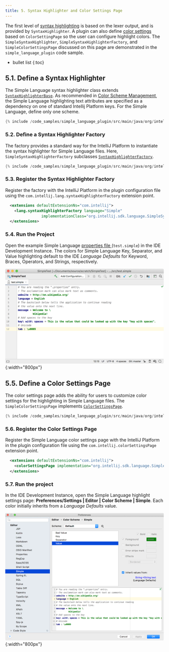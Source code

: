 ```yaml
---
title: 5. Syntax Highlighter and Color Settings Page
---
```

<!-- Copyright 2000-2020 JetBrains s.r.o. and other contributors. Use of this source code is governed by the Apache 2.0 license that can be found in the LICENSE file. -->

The first level of [syntax highlighting](/reference_guide/custom_language_support/syntax_highlighting_and_error_highlighting.md#lexer) is based on the lexer output, and is provided by `SyntaxHighlighter`.
A plugin can also define [color settings](/reference_guide/custom_language_support/syntax_highlighting_and_error_highlighting.md#color-settings) based on `ColorSettingPage` so the user can configure highlight colors.
The `SimpleSyntaxHighlighter`, `SimpleSyntaxHighlighterFactory`, and `SimpleColorSettingsPage` discussed on this page are demonstrated in the `simple_language_plugin` code sample.

* bullet list
{:toc}

## 5.1. Define a Syntax Highlighter 
The Simple Language syntax highlighter class extends [`SyntaxHighlighterBase`](upsource:///platform/editor-ui-api/src/com/intellij/openapi/fileTypes/SyntaxHighlighterBase.java).
As recommended in [Color Scheme Management](/reference_guide/color_scheme_management.md#text-attribute-key-dependency), the Simple Language highlighting text attributes are specified as a dependency on one of standard Intellij Platform keys. 
For the Simple Language, define only one scheme.
```java
{% include /code_samples/simple_language_plugin/src/main/java/org/intellij/sdk/language/SimpleSyntaxHighlighter.java %}
```

### 5.2. Define a Syntax Highlighter Factory
The factory provides a standard way for the IntelliJ Platform to instantiate the syntax highlighter for Simple Language files.
Here, `SimpleSyntaxHighlighterFactory` subclasses [`SyntaxHighlighterFactory`](upsource:///platform/editor-ui-api/src/com/intellij/openapi/fileTypes/SyntaxHighlighterFactory.java).
```java
{% include /code_samples/simple_language_plugin/src/main/java/org/intellij/sdk/language/SimpleSyntaxHighlighterFactory.java %}
```

### 5.3. Register the Syntax Highlighter Factory
Register the factory with the IntelliJ Platform in the plugin configuration file using the `com.intellij.lang.syntaxHighlighterFactory` extension point.
```xml
  <extensions defaultExtensionNs="com.intellij">
    <lang.syntaxHighlighterFactory language="Simple" 
                implementationClass="org.intellij.sdk.language.SimpleSyntaxHighlighterFactory"/>
  </extensions>
```

### 5.4. Run the Project
Open the example Simple Language [properties file ](/tutorials/custom_language_support/lexer_and_parser_definition.md#run-the-project) (`test.simple`) in the IDE Development Instance.
The colors for Simple Language Key, Separator, and Value highlighting default to the IDE _Language Defaults_ for Keyword, Braces, Operators, and Strings, respectively.

![Syntax highlighter](img/syntax_highlighter.png){:width="800px"}

## 5.5. Define a Color Settings Page
The color settings page adds the ability for users to customize color settings for the highlighting in Simple Language files. 
The `SimpleColorSettingsPage` implements [`ColorSettingsPage`](upsource:///platform/platform-api/src/com/intellij/openapi/options/colors/ColorSettingsPage.java). 
```java
{% include /code_samples/simple_language_plugin/src/main/java/org/intellij/sdk/language/SimpleColorSettingsPage.java %}
```

### 5.6. Register the Color Settings Page
Register the Simple Language color settings page with the IntelliJ Platform in the plugin configuration file using the `com.intellij.colorSettingsPage` extension point.  
```xml
  <extensions defaultExtensionNs="com.intellij">
    <colorSettingsPage implementation="org.intellij.sdk.language.SimpleColorSettingsPage"/>
  </extensions>
```

### 5.7. Run the project
In the IDE Development Instance, open the Simple Language highlight settings page: **Preferences/Settings \| Editor \| Color Scheme \| Simple**.
Each color initially inherits from a _Language Defaults_ value.

![Color Settings Page](img/color_settings_page.png){:width="800px"}
